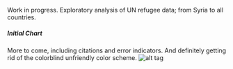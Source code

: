 Work in progress. Exploratory analysis of UN refugee data; from Syria to all countries.

##### Initial Chart
More to come, including citations and error indicators. And definitely getting rid of the colorblind unfriendly color scheme.
![alt tag](https://raw.github.com/ryan-p-larson/syria/examples/initial.png)
